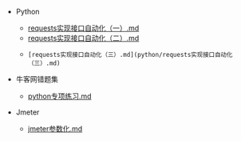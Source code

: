 - Python

  +   [requests实现接口自动化（一）.md](python/requests实现接口自动化（一）.md) 
  +    [requests实现接口自动化（二）.md](python/requests实现接口自动化（二）.md) 
  +     [requests实现接口自动化（三）.md](python/requests实现接口自动化（三）.md) 
- 牛客网错题集
  - [python专项练习.md](牛客网错题集/python专项练习.md) 
- Jmeter
  +  [jmeter参数化.md](jmeter/jmeter参数化.md) 


